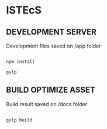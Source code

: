 # ISTEcS

## DEVELOPMENT SERVER

Development files saved on /app folder

```

npm install

gulp

```

## BUILD OPTIMIZE ASSET

Build result saved on /docs folder

```

gulp build

```